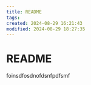 ```yaml
---
title: README
tags:
created: 2024-08-29 16:21:43
modified: 2024-08-29 18:27:35
---
```

# README
foinsdfosdnofdsnfpdfsmf